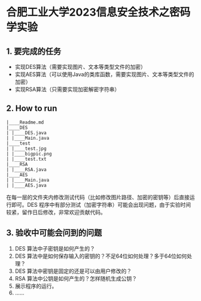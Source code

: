# 合肥工业大学2023信息安全技术之密码学实验

## 1. 要完成的任务

- 实现DES算法（需要实现图片、文本等类型文件的加密）
- 实现AES算法（可以使用Java的类库函数，需要实现图片、文本等类型文件的加密）
- 实现RSA算法（只需要实现加密解密字符串）

## 2. How to run

```shell
|____Readme.md
|____DES
| |____DES.java
| |____Main.java
|____test
| |____test.jpg
| |____bigpic.png
| |____test.txt
|____RSA
| |____RSA.java
|____AES
| |____Main.java
| |____AES.java
```

在每一层的文件夹内修改测试代码（比如修改图片路径、加密的密钥等）后直接运行即可。DES 程序中有部分测试（加密字符串）可能会出现问题，由于实验时间较紧，留作日后修改，非常欢迎贡献代码。

## 3. 验收中可能会问到的问题

1. DES 算法中子密钥是如何产生的？
2. DES 算法中是如何保存输入的密钥的？不足64位如何处理？多于64位如何处理？
3. DES 算法中密钥是固定的还是可以由用户修改的？
4. RSA 算法中公钥是如何产生的？怎样随机生成公钥？
5. 展示程序的运行。
6. ……